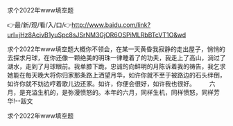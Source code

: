 求个2022年www填空题

👉最/新/观/看/入/口/👉http://www.baidu.com/link?url=jHz8AcivB1yuSpc8sJSrNM3GjOR6OSPiMLRbBTcVT1O&wd

求个2022年www填空题大概你不领会，在某一天黄昏我寂静的走出屋子，悄悄的去探求月球，在你还像一颗绝美的明珠一律睡着了的功夫，我走上了高山，淌过了湖水，走到了月球眼前。我单膝下跪，忠诚的向鲜明的月陈诉着我的祷告，我乞求她能在每天晚大将你归家那条路上洒望月华，如许你就不至于被路边的石头绊倒，如许你就不妨边哼着歌儿边还家。如许，你便会很好，如许我也很好。
　　六月，是充溢生机的，是弥漫愤怒的。本年的六月，同样生机，同样愤怒，同样芳华!--跋文


求个2022年www填空题
